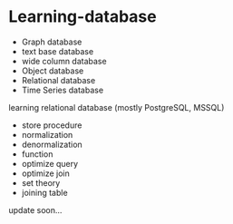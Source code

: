 # Learning-database

- Graph database
- text base database
- wide column database
- Object database
- Relational database
- Time Series database


learning relational database (mostly PostgreSQL, MSSQL)
- store procedure
- normalization
- denormalization
- function
- optimize query
- optimize join
- set theory
- joining table

update soon...
